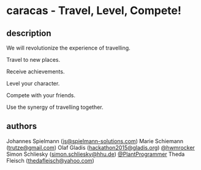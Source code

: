 # caracas - Travel, Level, Compete!
## description
We will revolutionize the experience of travelling.

Travel to new places.

Receive achievements.

Level your character.

Compete with your friends.

Use the synergy of travelling together.

## authors
Johannes Spielmann (js@spielmann-solutions.com)
Marie Schiemann (trutze@gmail.com)
Olaf Gladis (hackathon2015@gladis.org) [@hwmrocker](https://twitter.com/hwmrocker)
Simon Schliesky (simon.schliesky@hhu.de) [@PlantProgrammer](https://twitter.com/PlantProgrammer)
Theda Fleisch (thedafleisch@yahoo.com)



